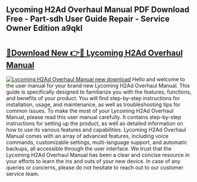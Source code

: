 ## Lycoming H2Ad Overhaul Manual PDF Download Free - Part-sdh User Guide Repair - Service Owner Edition a9qkl

# <h2><a href="http://bc81333.oget.top/?id=Lycoming+H2Ad+Overhaul+Manual">🔗Download New 👉🔴 Lycoming H2Ad Overhaul Manual</a></h2>

[![Lycoming H2Ad Overhaul Manual new download](https://i.imgur.com/5g1atiW.png)](http://bc81333.oget.top/?id=Lycoming+H2Ad+Overhaul+Manual)
Hello and welcome to the user manual for your brand new Lycoming H2Ad Overhaul Manual. This guide is specifically designed to familiarize you with the features, functions, and benefits of your product. You will find step-by-step instructions for installation, usage, and maintenance, as well as troubleshooting tips for common issues. To make the most of your Lycoming H2Ad Overhaul Manual, please read this user manual carefully. It contains step-by-step instructions for setting up the product, as well as detailed information on how to use its various features and capabilities. Lycoming H2Ad Overhaul Manual comes with an array of advanced features, including voice commands, customizable settings, multi-language support, and automatic backups, all accessible through the user interface. We trust that the Lycoming H2Ad Overhaul Manual has been a clear and concise resource in your efforts to learn the ins and outs of your new device. In case of any queries or concerns, please do not hesitate to reach out to our customer service team.
